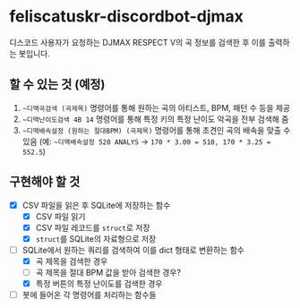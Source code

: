 # feliscatuskr-discordbot-djmax

디스코드 사용자가 요청하는 DJMAX RESPECT V의 곡 정보를 검색한 후 이를 출력하는 봇입니다.

## 할 수 있는 것 (예정)

1. `~디맥곡검색 (곡제목)` 명령어를 통해 원하는 곡의 아티스트, BPM, 패턴 수 등을 제공
2. `~디맥난이도검색 4B 14` 명령어를 통해 특정 키의 특정 난이도 악곡을 전부 검색해 줌
3. `~디맥배속설정 (원하는 절대BPM) (곡제목)` 명령어를 통해 초견인 곡의 배속을 맞출 수 있음 (예: `~디맥배속설정 520 ANALYS` -> `170 * 3.00 = 510, 170 * 3.25 = 552.5`)

## 구현해야 할 것

- [X] CSV 파일을 읽은 후 SQLite에 저장하는 함수
  - [X] CSV 파일 읽기
  - [X] CSV 파일 레코드를 `struct`로 저장
  - [X] `struct`를 SQLite의 자료형으로 저장
- [ ] SQLite에서 원하는 쿼리를 검색하여 이를 dict 형태로 변환하는 함수
  - [X] 곡 제목을 검색한 경우
  - [ ] 곡 제목을 절대 BPM 값을 받아 검색한 경우?
  - [X] 특정 버튼의 특정 난이도를 검색한 경우
- [ ] 봇에 들어온 각 명령어를 처리하는 함수들
